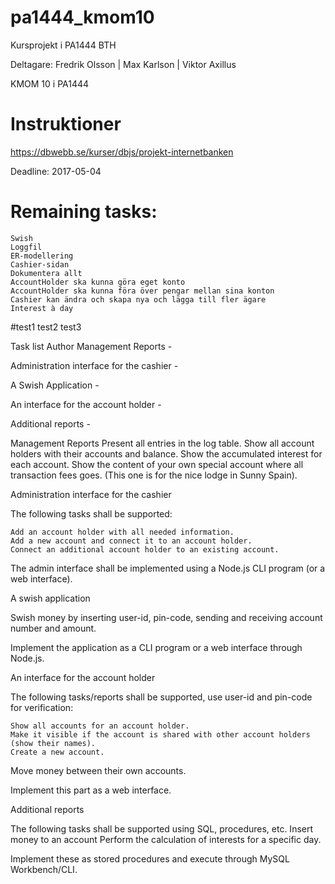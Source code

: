 # pa1444_kmom10
Kursprojekt i PA1444 BTH

Deltagare: Fredrik Olsson | Max Karlson | Viktor Axillus

KMOM 10 i PA1444

# Instruktioner
https://dbwebb.se/kurser/dbjs/projekt-internetbanken

Deadline: 2017-05-04

# Remaining tasks:
    Swish
    Loggfil
    ER-modellering
    Cashier-sidan
    Dokumentera allt
    AccountHolder ska kunna göra eget konto
    AccountHolder ska kunna föra över pengar mellan sina konton
    Cashier kan ändra och skapa nya och lägga till fler ägare
    Interest à day


#test1
    test2
        test3

Task list
Author
Management Reports -

Administration interface for the cashier -

A Swish Application -

An interface for the account holder -

Additional reports -






Management Reports
    Present all entries in the log table.
    Show all account holders with their accounts and balance.
    Show the accumulated interest for each account.
    Show the content of your own special account where all transaction fees goes. (This one is for the nice lodge in Sunny Spain).





Administration interface for the cashier

The following tasks shall be supported:

    Add an account holder with all needed information.
    Add a new account and connect it to an account holder.
    Connect an additional account holder to an existing account.
The admin interface shall be implemented using a Node.js CLI program (or a web interface).



A swish application



Swish money by inserting user-id, pin-code, sending and receiving account number and amount.

Implement the application as a CLI program or a web interface through Node.js.





An interface for the account holder

The following tasks/reports shall be supported, use user-id and pin-code for verification:

    Show all accounts for an account holder.
    Make it visible if the account is shared with other account holders (show their names).
    Create a new account.
Move money between their own accounts.

Implement this part as a web interface.



Additional reports

The following tasks shall be supported using SQL, procedures, etc.
Insert money to an account
Perform the calculation of interests for a specific day.

Implement these as stored procedures and execute through MySQL Workbench/CLI.
